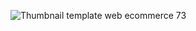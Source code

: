 ![Thumbnail template web ecommerce 73](https://github.com/user-attachments/assets/aa62108a-1d62-45eb-9140-1205340848be)
